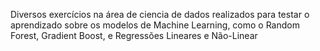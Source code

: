 Diversos exercícios na área de ciencia de dados realizados para testar o aprendizado sobre os modelos de Machine Learning, como o Random Forest, Gradient Boost, e Regressões Lineares e Não-Linear
